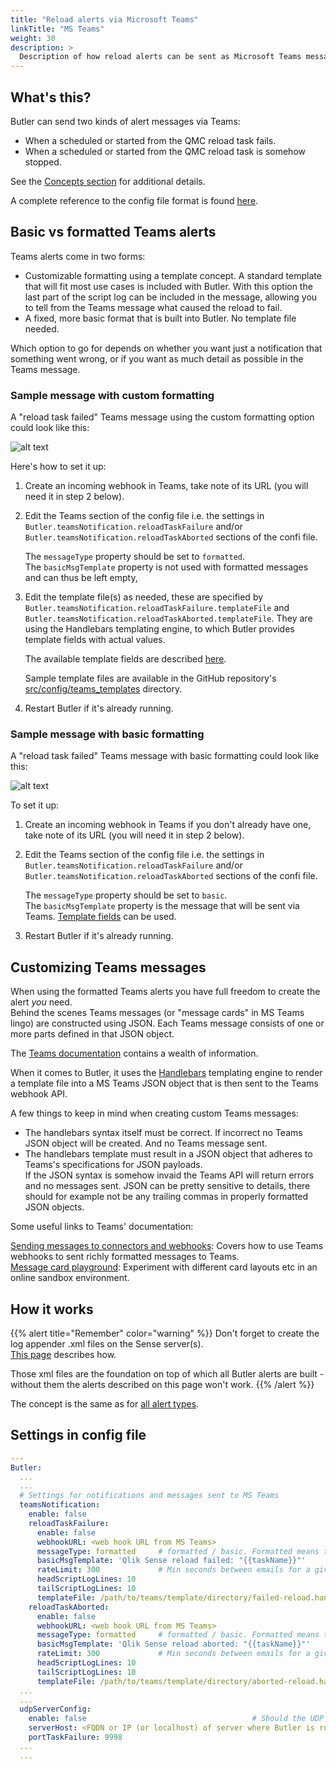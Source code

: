 ```yaml
---
title: "Reload alerts via Microsoft Teams"
linkTitle: "MS Teams"
weight: 30
description: >
  Description of how reload alerts can be sent as Microsoft Teams messages.
---
```


## What's this?

Butler can send two kinds of alert messages via Teams:

- When a scheduled or started from the QMC reload task fails.
- When a scheduled or started from the QMC reload task is somehow stopped.

See the [Concepts section](/docs/concepts/alerts-slack-teams/) for additional details.

A complete reference to the config file format is found [here](/docs/reference/config-file/).

## Basic vs formatted Teams alerts

Teams alerts come in two forms:

- Customizable formatting using a template concept. A standard template that will fit most use cases is included with Butler. With this option the last part of the script log can be included in the message, allowing you to tell from the Teams message what caused the reload to fail.
- A fixed, more basic format that is built into Butler. No template file needed.

Which option to go for depends on whether you want just a notification that something went wrong, or if you want as much detail as possible in the Teams message.

### Sample message with custom formatting

A "reload task failed" Teams message using the custom formatting option could look like this:

![alt text](/img/failed-reload-teams-formatted_1.png "Reload failed alert email")  

Here's how to set it up:

1. Create an incoming webhook in Teams, take note of its URL (you will need it in step 2 below).
2. Edit the Teams section of the config file i.e. the settings in `Butler.teamsNotification.reloadTaskFailure` and/or `Butler.teamsNotification.reloadTaskAborted` sections of the confi file.

   The `messageType` property should be set to `formatted`.  
   The `basicMsgTemplate` property is not used with formatted messages and can thus be left empty,
3. Edit the template file(s) as needed, these are specified by `Butler.teamsNotification.reloadTaskFailure.templateFile` and `Butler.teamsNotification.reloadTaskAborted.templateFile`. They are using the Handlebars templating engine, to which Butler provides template fields with actual values.

   The available template fields are described [here](/docs/reference/alert-template-fields/).

   Sample template files are available in the GitHub repository's [src/config/teams_templates](https://github.com/ptarmiganlabs/butler/tree/master/src/config/teams_templates) directory.
4. Restart Butler if it's already running.

### Sample message with basic formatting

A "reload task failed" Teams message with basic formatting could look like this:

![alt text](/img/failed-reload-teams-basic_1.png "Reload failed alert email")  

To set it up:

1. Create an incoming webhook in Teams if you don't already have one, take note of its URL (you will need it in step 2 below).
2. Edit the Teams section of the config file i.e. the settings in `Butler.teamsNotification.reloadTaskFailure` and/or `Butler.teamsNotification.reloadTaskAborted` sections of the confi file.

   The `messageType` property should be set to `basic`.  
   The `basicMsgTemplate` property is the message that will be sent via Teams. [Template fields](/docs/reference/alert-template-fields/) can be used.
3. Restart Butler if it's already running.

## Customizing Teams messages

When using the formatted Teams alerts you have full freedom to create the alert *you* need.  
Behind the scenes Teams messages (or "message cards" in MS Teams lingo) are constructed using JSON. Each Teams message consists of one or more parts defined in that JSON object.

The [Teams documentation](https://docs.microsoft.com/en-us/microsoftteams/platform/webhooks-and-connectors/how-to/connectors-using) contains a wealth of information.

When it comes to Butler, it uses the [Handlebars](https://handlebarsjs.com/) templating engine to render a template file into a MS Teams JSON object that is then sent to the Teams webhook API.

A few things to keep in mind when creating custom Teams messages:

- The handlebars syntax itself must be correct. If incorrect no Teams JSON object will be created. And no Teams message sent.
- The handlebars template must result in a JSON object that adheres to Teams's specifications for JSON payloads.  
  If the JSON syntax is somehow invaid the Teams API will return errors and no messages sent. JSON can be pretty sensitive to details, there should for example not be any trailing commas in properly formatted JSON objects.

Some useful links to Teams' documentation:

[Sending messages to connectors and webhooks](https://docs.microsoft.com/en-us/microsoftteams/platform/webhooks-and-connectors/how-to/connectors-using): Covers how to use Teams webhooks to sent richly formatted messages to Teams.  
[Message card playground](https://messagecardplayground.azurewebsites.net): Experiment with different card layouts etc in an online sandbox environment.  

## How it works

{{% alert title="Remember" color="warning" %}}
Don't forget to create the log appender .xml files on the Sense server(s).  
[This page](../) describes how.

Those xml files are the foundation on top of which all Butler alerts are built - without them the alerts described on this page won't work.
{{% /alert %}}

The concept is the same as for [all alert types](/docs/getting-started/setup/reload-alerts/#how-it-works).

## Settings in config file

```yaml
---
Butler:
  ...
  ...
  # Settings for notifications and messages sent to MS Teams
  teamsNotification:
    enable: false
    reloadTaskFailure:
      enable: false
      webhookURL: <web hook URL from MS Teams>
      messageType: formatted     # formatted / basic. Formatted means that template file below will be used to create the message.
      basicMsgTemplate: 'Qlik Sense reload failed: "{{taskName}}"'      # Only needed if message type = basic
      rateLimit: 300             # Min seconds between emails for a given taskID. Defaults to 5 minutes.
      headScriptLogLines: 10
      tailScriptLogLines: 10
      templateFile: /path/to/teams/template/directory/failed-reload.handlebars
    reloadTaskAborted:
      enable: false
      webhookURL: <web hook URL from MS Teams>
      messageType: formatted     # formatted / basic. Formatted means that template file below will be used to create the message.
      basicMsgTemplate: 'Qlik Sense reload aborted: "{{taskName}}"'       # Only needed if message type = basic
      rateLimit: 300             # Min seconds between emails for a given taskID. Defaults to 5 minutes.
      headScriptLogLines: 10
      tailScriptLogLines: 10
      templateFile: /path/to/teams/template/directory/aborted-reload.handlebars
  ...
  ...
  udpServerConfig:
    enable: false                                     # Should the UDP server responsible for receving task failure and session events be started? true/false
    serverHost: <FQDN or IP (or localhost) of server where Butler is running>
    portTaskFailure: 9998
  ...
  ...
```
